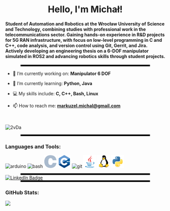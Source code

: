<h1 align="center">Hello, I'm Michał!</h1>
<h4 align="left">Student of Automation and Robotics at the Wrocław University of Science and Technology,
combining studies with professional work in the telecommunications sector. Gaining hands-on experience
in R&D projects for 5G RAN infrastructure, with focus on low-level programming in C
and C++, code analysis, and version control using Git, Gerrit, and Jira. Actively developing an
engineering thesis on a 6-DOF manipulator simulated in ROS2 and advancing robotics skills
through student projects.</h4>

<hr style="border: 2px solid black; width: 80%; margin: auto;">

- 🔭 I’m currently working on: **Manipulator 6 DOF**

- 🌱 I’m currently learning: **Python, Java**

- 💻 My skills include: **C, C++, Bash, Linux**

- 📫 How to reach me: **markuzel.michal@gmail.com**

<br>


![2vDa](https://github.com/user-attachments/assets/7cf73005-c07b-43bb-9e30-41bb73de5b78)

<hr style="border: 2px solid black; width: 80%; margin: auto;">

<h3 align="left">Languages and Tools:</h3>
<p align="left"> 
    <img src="https://cdn.worldvectorlogo.com/logos/arduino-1.svg" alt="arduino" width="40" height="40"/> 
    <img src="https://www.vectorlogo.zone/logos/gnu_bash/gnu_bash-icon.svg" alt="bash" width="40" height="40"/> 
    <img src="https://raw.githubusercontent.com/devicons/devicon/master/icons/c/c-original.svg" alt="c" width="40" height="40"/> 
    <img src="https://raw.githubusercontent.com/devicons/devicon/master/icons/cplusplus/cplusplus-original.svg" alt="cplusplus" width="40" height="40"/> 
    <img src="https://www.vectorlogo.zone/logos/git-scm/git-scm-icon.svg" alt="git" width="40" height="40"/> 
    <img src="https://raw.githubusercontent.com/devicons/devicon/master/icons/java/java-original.svg" alt="java" width="40" height="40"/> 
    <img src="https://raw.githubusercontent.com/devicons/devicon/master/icons/linux/linux-original.svg" alt="linux" width="40" height="40"/> 
    <img src="https://raw.githubusercontent.com/devicons/devicon/master/icons/python/python-original.svg" alt="python" width="40" height="40"/> 
</p>

<hr style="border: 2px solid black; width: 80%; margin: auto;">

<div id="badges" align="left">
  <a href="https://www.linkedin.com/in/mmarkuzel/">
    <img src="https://img.shields.io/badge/LinkedIn-blue?style=for-the-badge&logo=linkedin&logoColor=white" alt="LinkedIn Badge"/>
  </a>
</div>

<hr style="border: 2px solid black; width: 80%; margin: auto;">

<h3 align="left">GitHub Stats:</h3>

![](https://github-readme-stats.vercel.app/api/top-langs/?username=mich-mar&theme=dark&show_icons=true&hide_border=false&layout=compact)
